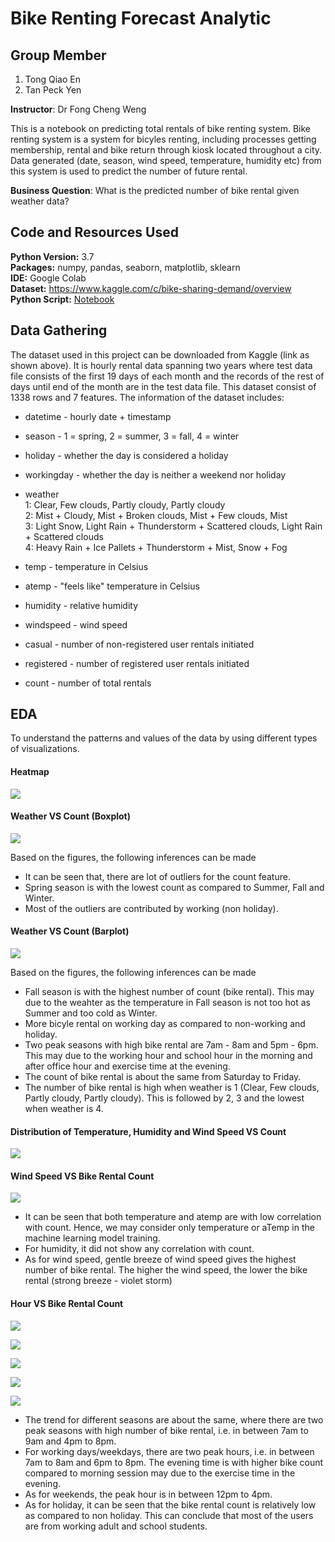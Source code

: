# Bike Renting Forecast Analytic

## Group Member
1. Tong Qiao En
2. Tan Peck Yen

**Instructor**: Dr Fong Cheng Weng

This is a notebook on predicting total rentals of bike renting system. Bike renting system is a system for bicyles renting, including processes getting membership, rental and bike return through kiosk located throughout a city. Data generated (date, season, wind speed, temperature, humidity etc) from this system is used to predict the number of future rental. <br>

**Business Question**: What is the predicted number of bike rental given weather data? 

## Code and Resources Used

**Python Version:** 3.7 <br>
**Packages:** numpy, pandas, seaborn, matplotlib, sklearn <br>
**IDE:** Google Colab <br> 
**Dataset:** https://www.kaggle.com/c/bike-sharing-demand/overview <br>
**Python Script:** [Notebook](https://colab.research.google.com/drive/1C-tv2pzjv9cHketUwl0Ahc1W4GpBA-Ms?usp=sharing)

## Data Gathering

The dataset used in this project can be downloaded from Kaggle (link as shown above). It is hourly rental data spanning two years where test data file consists of the first 19 days of each month and the records of the rest of days until end of the month are in the test data file. This dataset consist of 1338 rows and 7 features. The information of the dataset includes: <br>
* datetime - hourly date + timestamp  
* season -  1 = spring, 2 = summer, 3 = fall, 4 = winter 
* holiday - whether the day is considered a holiday
* workingday - whether the day is neither a weekend nor holiday
* weather <br> 
1: Clear, Few clouds, Partly cloudy, Partly cloudy <br>
2: Mist + Cloudy, Mist + Broken clouds, Mist + Few clouds, Mist <br> 
3: Light Snow, Light Rain + Thunderstorm + Scattered clouds, Light Rain + Scattered clouds <br> 
4: Heavy Rain + Ice Pallets + Thunderstorm + Mist, Snow + Fog  <br> 

* temp - temperature in Celsius
* atemp - "feels like" temperature in Celsius
* humidity - relative humidity
* windspeed - wind speed
* casual - number of non-registered user rentals initiated
* registered - number of registered user rentals initiated
* count - number of total rentals

## EDA

To understand the patterns and values of the data by using different types of visualizations. <br>

#### Heatmap
![](/images/1.BRF_heatmap.png)

#### Weather VS Count (Boxplot)
![](/images/2.Boxplot.png)

Based on the figures, the following inferences can be made
* It can be seen that, there are lot of outliers for the count feature.
* Spring season is with the lowest count as compared to Summer, Fall and Winter.
* Most of the outliers are contributed by working (non holiday). 

#### Weather VS Count (Barplot)
![](/images/3.BRF_Barplot.png)

Based on the figures, the following inferences can be made
* Fall season is with the highest number of count (bike rental). This may due to the weahter as the temperature in Fall season is not too hot as Summer and too cold as Winter. 
* More bicyle rental on working day as compared to non-working and holiday. 
* Two peak seasons with high bike rental are 7am - 8am and 5pm - 6pm. This may due to the working hour and school hour in the morning and after office hour and exercise time at the evening. 
* The count of bike rental is about the same from Saturday to Friday. 
* The number of bike rental is high when weather is 1 (Clear, Few clouds, Partly cloudy, Partly cloudy). This is followed by 2, 3 and the lowest when weather is 4. 

#### Distribution of Temperature, Humidity and Wind Speed VS Count
![](/images/4.BRF_Scatter.png)

#### Wind Speed VS Bike Rental Count
![](/images/5.BRF_windVSCount.png)

* It can be seen that both temperature and atemp are with low correlation with count. Hence, we may consider only temperature or aTemp in the machine learning model training. 
* For humidity, it did not show any correlation with count. 
* As for wind speed, gentle breeze of wind speed gives the highest number of bike rental. The higher the wind speed, the lower the bike rental (strong breeze - violet storm)

#### Hour VS Bike Rental Count
![](/images/6.BRF_hourVSCount_season.png)

![](/images/7.BRF_hourVSCount_dayofweek.png)

![](/images/8.BRF_hourVSCount_workingday.png)

![](/images/9.BRF_hourVSCount_holiday.png)

![](/images/10.BRF_hourVSCount_windgp.png)

* The trend for different seasons are about the same, where there are two peak seasons with high number of bike rental, i.e. in between 7am to 9am and 4pm to 8pm. 
* For working days/weekdays, there are two peak hours, i.e. in between 7am to 8am and 6pm to 8pm. The evening time is with higher bike count compared to morning session may due to the exercise time in the evening. 
* As for weekends, the peak hour is in between 12pm to 4pm. 
* As for holiday, it can be seen that the bike rental count is relatively low as compared to non holiday. This can conclude that most of the users are from working adult and school students. 



